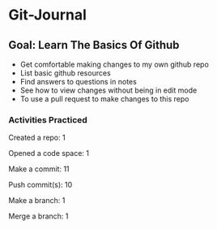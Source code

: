 # Git-Journal
## Goal: Learn The Basics Of Github
- Get comfortable making changes to my own github repo
- List basic github resources
- Find answers to questions in notes
- See how to view changes without being in edit mode
- To use a pull request to make changes to this repo
### Activities Practiced
Created a repo: 1

Opened a code space: 1

Make a commit: 11

Push commit(s): 10

Make a branch: 1

Merge a branch: 1

